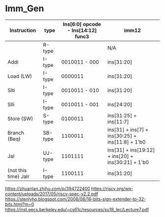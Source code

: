 # Imm_Gen

| Instruction | type |Ins[6:0] opcode - Ins[14:12] func3 | imm12
| -------- | -------- | -------- | -------- |
|  | R-type |  | N/A |
| Addi |  I-type |0010011 - 000 | ins[31:20] |
| Load (LW) | I-type | 0000011 | ins[31:20] |
| Slti | I-type | 0010011 - 010 | ins[31:20] |
| Slli | I-type | 0010011 - 001 | ins[24:20] |
| Store (SW) | S-type | 0100011 | ins[31:25] + ins[11:7] |
| Branch (Beq) | SB-type | 1100011 | ins[31] + ins[7] + ins[30:25] + ins[11:8] + 1'b0 |
| Jal | UJ-type | 1101111 | ins[31] + ins[19:12] + ins[20] + ins[30:21] + 1'b0 |
| (not this time) Jalr | I-type | 1100111 | ins[31:20] |


https://zhuanlan.zhihu.com/p/394722400
https://riscv.org/wp-content/uploads/2017/05/riscv-spec-v2.2.pdf
https://stenlyho.blogspot.com/2008/08/16-bits-sign-extender-to-32-bits.html?m=0
https://inst.eecs.berkeley.edu/~cs61c/resources/su18_lec/Lecture7.pdf
